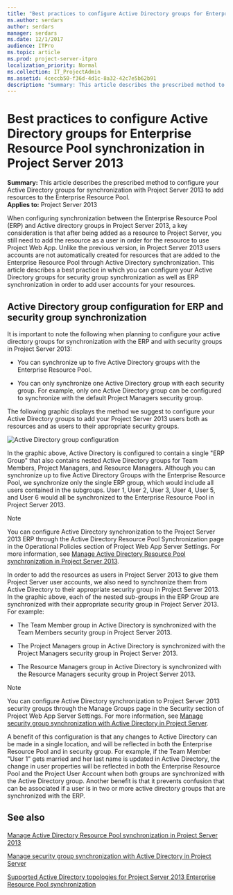 ```yaml
---
title: "Best practices to configure Active Directory groups for Enterprise Resource Pool synchronization in Project Server 2013"
ms.author: serdars
author: serdars
manager: serdars
ms.date: 12/1/2017
audience: ITPro
ms.topic: article
ms.prod: project-server-itpro
localization_priority: Normal
ms.collection: IT_ProjectAdmin
ms.assetid: 4ceccb50-f36d-4d1c-8a32-42c7e5b62b91
description: "Summary: This article describes the prescribed method to configure your Active Directory groups for synchronization with Project Server 2013 to add resources to the Enterprise Resource Pool."
---
```


# Best practices to configure Active Directory groups for Enterprise Resource Pool synchronization in Project Server 2013
 
 **Summary:** This article describes the prescribed method to configure your Active Directory groups for synchronization with Project Server 2013 to add resources to the Enterprise Resource Pool.<br/>
**Applies to:** Project Server 2013
  
When configuring synchronization between the Enterprise Resource Pool (ERP) and Active directory groups in Project Server 2013, a key consideration is that after being added as a resource to Project Server, you still need to add the resource as a user in order for the resource to use Project Web App. Unlike the previous version, in Project Server 2013 users accounts are not automatically created for resources that are added to the Enterprise Resource Pool through Active Directory synchronization. This article describes a best practice in which you can configure your Active Directory groups for security group synchronization as well as ERP synchronization in order to add user accounts for your resources.
  
## Active Directory group configuration for ERP and security group synchronization

It is important to note the following when planning to configure your active directory groups for synchronization with the ERP and with security groups in Project Server 2013:
  
- You can synchronize up to five Active Directory groups with the Enterprise Resource Pool.
    
- You can only synchronize one Active Directory group with each security group. For example, only one Active Directory group can be configured to synchronize with the default Project Managers security group.
    
The following graphic displays the method we suggest to configure your Active Directory groups to add your Project Server 2013 users both as resources and as users to their appropriate security groups.
  
![Active Directory group configuration](images/ActiveDirectorygroupconfigurationforsynchronizatino.jpg)
  
In the graphic above, Active Directory is configured to contain a single "ERP Group" that also contains nested Active Directory groups for Team Members, Project Managers, and Resource Managers. Although you can synchronize up to five Active Directory Groups with the Enterprise Resource Pool, we synchronize only the single ERP group, which would include all users contained in the subgroups. User 1, User 2, User 3, User 4, User 5, and User 6 would all be synchronized to the Enterprise Resource Pool in Project Server 2013.
  
> [!NOTE]
> You can configure Active Directory synchronization to the Project Server 2013 ERP through the Active Directory Resource Pool Synchronization page in the Operational Policies section of Project Web App Server Settings. For more information, see [Manage Active Directory Resource Pool synchronization in Project Server 2013](manage-active-directory-resource-pool-synchronization-in-project-server-2013.md). 
  
In order to add the resources as users in Project Server 2013 to give them Project Server user accounts, we also need to synchronize them from Active Directory to their appropriate security group in Project Server 2013. In the graphic above, each of the nested sub-groups in the ERP Group are synchronized with their appropriate security group in Project Server 2013. For example:
  
- The Team Member group in Active Directory is synchronized with the Team Members security group in Project Server 2013.
    
- The Project Managers group in Active Directory is synchronized with the Project Managers security group in Project Server 2013.
    
- The Resource Managers group in Active Directory is synchronized with the Resource Managers security group in Project Server 2013.
    
> [!NOTE]
> You can configure Active Directory synchronization to Project Server 2013 security groups through the Manage Groups page in the Security section of Project Web App Server Settings. For more information, see [Manage security group synchronization with Active Directory in Project Server](manage-security-group-synchronization-with-active-directory-in-project-server.md). 
  
A benefit of this configuration is that any changes to Active Directory can be made in a single location, and will be reflected in both the Enterprise Resource Pool and in security group. For example, if the Team Member "User 1" gets married and her last name is updated in Active Directory, the change in user properties will be reflected in both the Enterprise Resource Pool and the Project User Account when both groups are synchronized with the Active Directory group. Another benefit is that it prevents confusion that can be associated if a user is in two or more active directory groups that are synchronized with the ERP. 
  
## See also

#### 

[Manage Active Directory Resource Pool synchronization in Project Server 2013](manage-active-directory-resource-pool-synchronization-in-project-server-2013.md)
  
[Manage security group synchronization with Active Directory in Project Server](manage-security-group-synchronization-with-active-directory-in-project-server.md)
  
[Supported Active Directory topologies for Project Server 2013 Enterprise Resource Pool synchronization](supported-active-directory-topologies-for-project-server-2013-enterprise-resourc.md)

